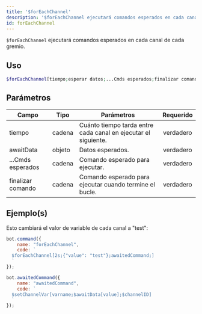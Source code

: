 ```yaml
---
title: '$forEachChannel'
description: '$forEachChannel ejecutará comandos esperados en cada canal de cada gremio.'
id: forEachChannel
---
```


`$forEachChannel` ejecutará comandos esperados en cada canal de cada gremio.

## Uso

```php
$forEachChannel[tiempo;esperar datos;...Cmds esperados;finalizar comando]
```

## Parámetros

| Campo             | Tipo   | Parámetros                                                     | Requerido |
| ----------------- | ------ | -------------------------------------------------------------- |:---------:|
| tiempo            | cadena | Cuánto tiempo tarda entre cada canal en ejecutar el siguiente. | verdadero |
| awaitData         | objeto | Datos esperados.                                               | verdadero |
| ...Cmds esperados | cadena | Comando esperado para ejecutar.                                | verdadero |
| finalizar comando | cadena | Comando esperado para ejecutar cuando termine el bucle.        | verdadero |

## Ejemplo(s)

Esto cambiará el valor de variable de cada canal a "test":

```javascript
bot.command({
    name: "forEachChannel",
    code: `
  $forEachChannel[2s;{"value": "test"};awaitedCommand;]
  `
});

bot.awaitedCommand({
    name: "awaitedCommand",
    code: `
  $setChannelVar[varname;$awaitData[value];$channelID]
  `
});
```